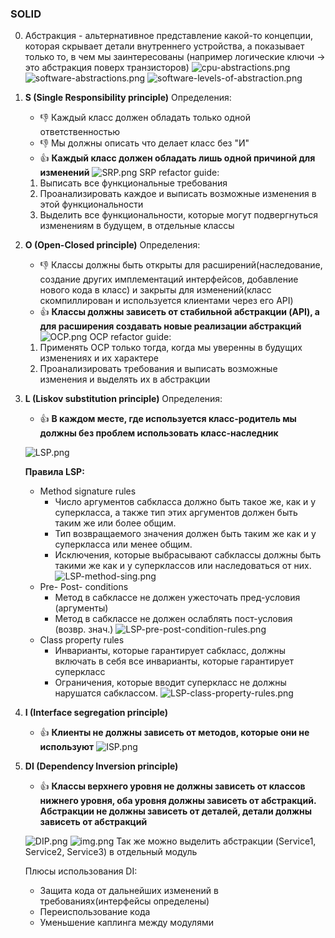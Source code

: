 ### SOLID

0. Абстракция - альтернативное представление какой-то концепции,
которая скрывает детали внутреннего устройства, а показывает только то, в чем мы заинтересованы (например логические ключи -> это абстракция поверх транзисторов)
![cpu-abstractions.png](img/levels-of-abstraction.png)
![software-abstractions.png](img/os-levels-of-abstraction.png)
![software-levels-of-abstraction.png](img%2Fsoftware-levels-of-abstraction.png)
1. **S (Single Responsibility principle)**
Определения:
   * :-1: Каждый класс должен обладать только одной ответственностью
   * :-1: Мы должны описать что делает класс без "И"
   * :+1: **Каждый класс должен обладать лишь одной причиной для изменений**
   ![SRP.png](img%2FSRP.png)
   SRP refactor guide:
   1. Выписать все функциональные требования
   2. Проанализировать каждое и выписать возможные изменения в этой функциональности
   3. Выделить все функциональности, которые могут подвергнуться изменениям в будущем, в отдельные классы

2. **O (Open-Closed principle)**
   Определения:
   * :-1: Классы должны быть открыты для расширений(наследование, создание других имплементаций интерфейсов, добавление нового кода в класс)
и закрыты для изменений(класс скомпиллирован и используется клиентами через его API)
   * :+1: **Классы должны зависеть от стабильной абстракции (API), а для расширения создавать новые реализации абстракций**
   ![OCP.png](img%2FOCP.png)
   OCP refactor guide:
   1. Применять OCP только тогда, когда мы уверенны в будущих изменениях и их характере
   2. Проанализировать требования и выписать возможные изменения и выделять их в абстракции

3. **L (Liskov substitution principle)**
   Определения:
   * :+1: **В каждом месте, где используется класс-родитель мы должны без проблем использовать класс-наследник**

    ![LSP.png](img%2FLSP.png)

   **Правила LSP:**
   * Method signature rules
     * Число аргументов сабкласса должно быть такое же, как и у суперкласса, а также 
     тип этих аргументов должен быть таким же или более общим.
     * Тип возвращаемого значения должен быть таким же как и у суперкласса или менее общим.
     * Исключения, которые выбрасывают сабклассы должны быть такими же как и у суперклассов или наследоваться от них.
     ![LSP-method-sing.png](img%2FLSP-method-sing.png)
   * Pre- Post- conditions
     * Метод в сабклассе не должен ужесточать пред-условия (аргументы)
     * Метод в сабклассе не должен ослаблять пост-условия (возвр. знач.)
   ![LSP-pre-post-condition-rules.png](img%2FLSP-pre-post-condition-rules.png)
   * Class property rules
     * Инварианты, которые гарантирует сабкласс, должны включать в себя все инварианты, которые гарантирует суперкласс
     * Ограничения, которые вводит суперкласс не должны нарушатся сабклассом.
     ![LSP-class-property-rules.png](img%2FLSP-class-property-rules.png)

4. **I (Interface segregation principle)**
    * :+1: **Клиенты не должны зависеть от методов, которые они не используют**
    ![ISP.png](img%2FISP.png)

5. **DI (Dependency Inversion principle)**
    * :+1: **Классы верхнего уровня не должны зависеть от классов нижнего уровня, оба уровня должны зависеть от абстракций. Абстракции не должны зависеть от деталей, детали должны зависеть от абстракций**
    
   ![DIP.png](img%2FDIP.png)
![img.png](img/inter-depend-modules.png)
   Так же можно выделить абстракции (Service1, Service2, Service3) в отдельный модуль
   
    Плюсы использования DI:
    * Защита кода от дальнейших изменений в требованиях(интерфейсы определены)
    * Переиспользование кода
    * Уменьшение каплинга между модулями